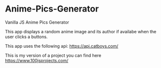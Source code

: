 # Anime-Pics-Generator
Vanilla JS Anime Pics Generator

This app displays a random anime image and its author if availabe when the user clicks a buttons.

This app uses the following api: https://api.catboys.com/

This is my version of a project you can find here https://www.100jsprojects.com/
